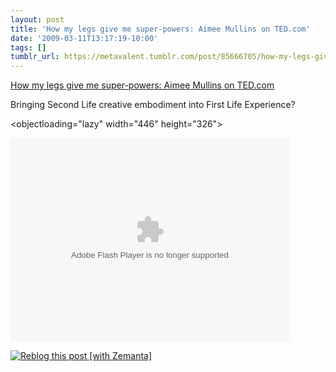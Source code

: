 ```yaml
---
layout: post
title: 'How my legs give me super-powers: Aimee Mullins on TED.com'
date: '2009-03-11T13:17:19-10:00'
tags: []
tumblr_url: https://metavalent.tumblr.com/post/85666705/how-my-legs-give-me-super-powers-aimee-mullins-on
---
```

[How my legs give me super-powers: Aimee Mullins on TED.com](http://metavalent.com/?p=993)  

Bringing Second Life creative embodiment into First Life Experience?

<objectloading="lazy" width="446" height="326"><param name="movie" value="http://video.ted.com/assets/player/swf/EmbedPlayer.swf">
<param name="allowFullScreen" value="true">
<param name="wmode" value="transparent">
<param name="bgColor" value="#ffffff">
<param name="flashvars" value="vu=http://video.ted.com/talks/embed/AimeeMullins_2009U-embed_high.flv&amp;su=http://images.ted.com/images/ted/tedindex/embed-posters/AimeeMullins-2009U.embed_thumbnail.jpg&amp;vw=432&amp;vh=240&amp;ap=0&amp;ti=482">
<embed src="http://video.ted.com/assets/player/swf/EmbedPlayer.swf" pluginspace="http://www.macromedia.com/go/getflashplayer" type="application/x-shockwave-flash" wmode="transparent" bgcolor="#ffffff" allowfullscreen="true" flashvars="vu=http://video.ted.com/talks/embed/AimeeMullins_2009U-embed_high.flv&amp;su=http://images.ted.com/images/ted/tedindex/embed-posters/AimeeMullins-2009U.embed_thumbnail.jpg&amp;vw=432&amp;vh=240&amp;ap=0&amp;ti=482"loading="lazy" width="446" height="326"></embed></object>

[![Reblog this post [with Zemanta]](http://img.zemanta.com/reblog_e.png?x-id=eff7cb32-8d37-4654-b3da-4e6448a2aa76)](http://reblog.zemanta.com/zemified/eff7cb32-8d37-4654-b3da-4e6448a2aa76/ "Zemified by Zemanta")<script type="text/javascript" src="http://static.zemanta.com/readside/loader.js" defer></script>
